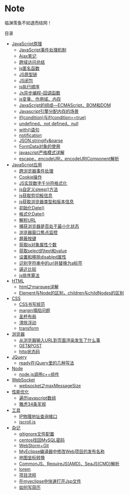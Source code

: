 # Note

临渊羡鱼不如退而结网！

目录

- [JavaScript原理](#)
    - [JavaScript事件处理机制](JavaScript事件处理机制.md)
    - [Ajax笔记](Ajax笔记.md)
    - [跨域访问总结](跨域访问总结.md)
    - [js匿名函数](js匿名函数.md)
    - [JS原型链](JS原型链.md)
    - [JS闭包](JS闭包.md)
    - [js执行顺序](js执行顺序.md)
    - [Js异步编程–回调函数](Js异步编程–回调函数.md)
    - [js变量、作用域、内存](js变量、作用域、内存.md)
    - [JavaScript的组成—ECMAScript、BOM和DOM](JavaScript的组成—ECMAScript、BOM和DOM.md)
    - [Javascript引擎分配内存的场景](Javascript引擎分配内存的场景.md)
    - [if(condition)与if(condition==true)](if(condition)与if(condition==true).md)
    - [undefined、not defined、null](undefined、not%20defined、null.md)
    - [with()语句](with()语句.md)
    - [notification](notification.md)
    - [JSON.stringify&parse](JSON.stringify&parse.md)
    - [FormData对象的使用](FormData对象的使用.md)
    - [javascript严格模式详解](javascript严格模式详解.md)
    - [escape，encodeURI，encodeURIComponent解析](escape，encodeURI，encodeURIComponent解析.md)
- [JavaScript应用](#)
    - [跨浏览器事件处理](跨浏览器事件处理.md)
    - [Cookie操作](Cookie操作.md)
    - [JS实现数字千分符格式化](JS实现数字千分符格式化.md)
    - [js自定义sleep()方法](js自定义sleep()方法.md)
    - [js获取剪切板信息](js获取剪切板信息.md)
    - [js获取浏览器类型和版本信息](js获取浏览器类型和版本信息.md)
    - [初始化Date()](初始化Date().md)
    - [格式化Date()](格式化Date().md)
    - [解析URL](解析URL.md)
    - [捕获浏览器是否处于最小化状态](捕获浏览器是否处于最小化状态.md)
    - [浏览器窗口焦点监控](浏览器窗口焦点监控.md)
    - [屏蔽按键](网页端屏蔽按键.md)
    - [获取js对象属性个数](获取js对象属性个数.md)
    - [获取select的text和value](获取select的text和value.md)
    - [设置和移除disabled属性](设置和移除disabled属性.md)
    - [识别字符串中的url并替换为a标签](识别字符串中的url并替换为a标签.md)
    - [逼近比较](逼近比较.md)
    - [js排序算法](jsSort.js)
- [HTML](#)
    - [html之marquee详解](html之marquee详解.md)
    - [Element与Node的区别，children与childNodes的区别](Element与Node的区别，children与childNodes的区别.md)
- [CSS](#)
    - [CSS书写规范](CSS书写规范.md)
    - [margin塌陷问题](margin塌陷问题.md)
    - [圣杯布局](圣杯布局.html)
    - [清除浮动](清除浮动.md)
    - [transform](transform.md)
- [浏览器](#)
    - [从浏览器输入URL到页面渲染发生了什么事](从浏览器输入%20URL%20到页面渲染发生了什么事.md)
    - [GET&POST](GET&POST.md)
    - [http状态码](http状态码.md)
- [JQuery](#)
    - [ready在jQuery里的几种写法](ready在jQuery里的几种写法.md)
- [Node](#)
    - [node.js调用c++组件](node.js调用c++组件.md)
- [WebSocket](#)
    - [websocket之maxMessageSize](websocket之maxMessageSize.md)
- [性能优化](#)
    - [遍历javascript数组](遍历javascript数组.md)
    - [雅虎34条军规](雅虎34条军规.md)
- [工具](#)
    - [IP物理地址查询接口](IP物理地址查询接口.md)
    - [iscroll.js](iscroll.js)
- [杂记](#)
    - [gitignore文件配置](gitignore文件配置.md)
    - [centos找回MySQL密码](centos找回MySQL密码.md)
    - [WebStorm+Git](WebStorm+Git.md)
    - [MyEclipse编译器中修改Web项目的发布名称](MyEclipse编译器中修改Web项目的发布名称.md)
    - [地图坐标转换](地图坐标转换.md)
    - [CommonJS、RequireJS(AMD)、SeaJS(CMD)解析](CommonJS、RequireJS(AMD)、SeaJS(CMD)解析.md)
    - [lorem](lorem.md)
    - [项目流程](项目流程.png)
    - [在myeclipse中快速打开Jsp文件](在myeclipse中快速打开Jsp文件.md)
    - [如何写简历](如何写简历.md)
    

